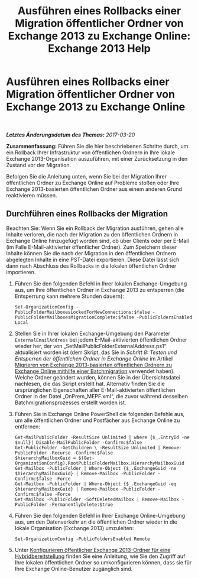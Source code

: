 ﻿---
title: 'Ausführen eines Rollbacks einer Migration öffentlicher Ordner von Exchange 2013 zu Exchange Online: Exchange 2013 Help'
TOCTitle: Ausführen eines Rollbacks einer Migration öffentlicher Ordner von Exchange 2013 zu Exchange Online
ms:assetid: bcd54aa0-aa45-4c68-b504-1475842d4b96
ms:mtpsurl: https://technet.microsoft.com/de-de/library/Mt798259(v=EXCHG.150)
ms:contentKeyID: 74432743
ms.date: 04/24/2018
mtps_version: v=EXCHG.150
ms.translationtype: HT
---

# Ausführen eines Rollbacks einer Migration öffentlicher Ordner von Exchange 2013 zu Exchange Online

 

_**Letztes Änderungsdatum des Themas:** 2017-03-20_

**Zusammenfassung:**  Führen Sie die hier beschriebenen Schritte durch, um ein Rollback Ihrer Infrastruktur von öffentlichen Ordnern in Ihre lokale Exchange 2013-Organisation auszuführen, mit einer Zurücksetzung in den Zustand vor der Migration.

Befolgen Sie die Anleitung unten, wenn Sie bei der Migration Ihrer öffentlichen Ordner zu Exchange Online auf Probleme stoßen oder Ihre Exchange 2013-basierten öffentlichen Ordner aus einem anderen Grund reaktivieren müssen.

## Durchführen eines Rollbacks der Migration

Beachten Sie: Wenn Sie ein Rollback der Migration ausführen, gehen alle Inhalte verloren, die nach der Migration zu den öffentlichen Ordnern in Exchange Online hinzugefügt worden sind, ob über Clients oder per E-Mail (im Falle E-Mail-aktivierter öffentlicher Ordner). Zum Speichern dieser Inhalte können Sie die nach der Migration in den öffentlichen Ordnern abgelegten Inhalte in eine PST-Datei exportieren. Diese Datei lässt sich dann nach Abschluss des Rollbacks in die lokalen öffentlichen Ordner importieren.

1.  Führen Sie den folgenden Befehl in Ihrer lokalen Exchange-Umgebung aus, um Ihre öffentlichen Ordner in Exchange 2013 zu entsperren (die Entsperrung kann mehrere Stunden dauern):
    
        Set-OrganizationConfig -PublicFolderMailboxesLockedForNewConnections:$false -PublicFolderMailboxesMigrationComplete:$false -PublicFoldersEnabled Local 

2.  Stellen Sie in Ihrer lokalen Exchange-Umgebung den Parameter `ExternalEmailAddress` bei jedem E-Mail-aktivierten öffentlichen Ordner wieder her, der von „SetMailPublicFolderExternalAddress.ps1“ aktualisiert worden ist (dem Skript, das Sie in *Schritt 8: Testen und Entsperren der öffentlichen Ordner in Exchange Online* im Artikel [Migrieren von Exchange 2013-basierten öffentlichen Ordnern zu Exchange Online mithilfe einer Batchmigration](use-batch-migration-to-migrate-exchange-2013-public-folders-to-exchange-online-exchange-online-help.md) verwendet haben). Welche Ordner geändert wurden, können Sie in der Übersichtsdatei nachlesen, die das Skript erstellt hat. Alternativ finden Sie die ursprünglichen Eigenschaften aller E-Mail-aktivierten öffentlichen Ordner in der Datei „OnPrem\_MEPF.xml“, die zuvor während desselben Batchmigrationsprozesses erstellt worden ist.

3.  Führen Sie in Exchange Online PowerShell die folgenden Befehle aus, um alle öffentlichen Ordner und Postfächer aus Exchange Online zu entfernen:
    
        Get-MailPublicFolder -ResultSize Unlimited | where {$_.EntryId -ne $null}| Disable-MailPublicFolder -Confirm:$false 
        Get-PublicFolder -GetChildren \ -ResultSize Unlimited | Remove-PublicFolder -Recurse -Confirm:$false
        $hierarchyMailboxGuid = $(Get-OrganizationConfig).RootPublicFolderMailbox.HierarchyMailboxGuid
        Get-Mailbox -PublicFolder | Where-Object {$_.ExchangeGuid -ne $hierarchyMailboxGuid} | Remove-Mailbox -PublicFolder -Confirm:$false -Force
        Get-Mailbox -PublicFolder | Where-Object {$_.ExchangeGuid -eq $hierarchyMailboxGuid} | Remove-Mailbox -PublicFolder -Confirm:$false -Force
        Get-Mailbox -PublicFolder -SoftDeletedMailbox | Remove-Mailbox -PublicFolder -PermanentlyDelete:$true

4.  Führen Sie den folgenden Befehl in Ihrer Exchange Online-Umgebung aus, um den Datenverkehr an die öffentlichen Ordner wieder in die lokale Organisation (Exchange 2013) umzuleiten:
    
        Set-OrganizationConfig -PublicFoldersEnabled Remote

5.  Unter [Konfigurieren öffentlicher Exchange 2013-Ordner für eine Hybridbereitstellung](configure-exchange-2013-public-folders-for-a-hybrid-deployment-exchange-2013-help.md) finden Sie eine Anleitung, wie Sie den Zugriff auf Ihre lokalen öffentlichen Ordner so umkonfigurieren können, dass sie für Ihre Exchange Online-Benutzer zugänglich sind.

